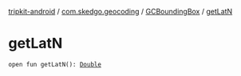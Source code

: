 [tripkit-android](../../index.md) / [com.skedgo.geocoding](../index.md) / [GCBoundingBox](index.md) / [getLatN](./get-lat-n.md)

# getLatN

`open fun getLatN(): `[`Double`](https://kotlinlang.org/api/latest/jvm/stdlib/kotlin/-double/index.html)